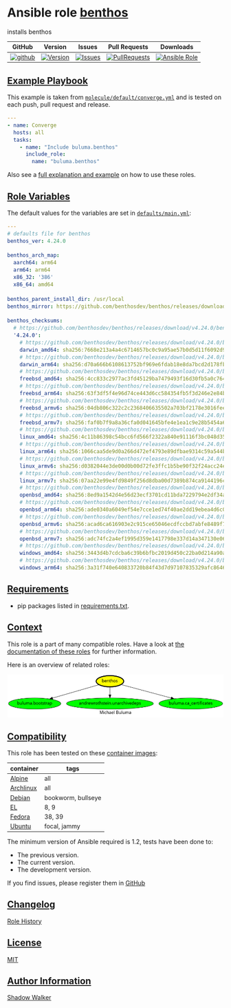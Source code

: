 # Ansible role [benthos](https://galaxy.ansible.com/ui/standalone/roles/buluma/benthos/documentation)

installs benthos

|GitHub|Version|Issues|Pull Requests|Downloads|
|------|-------|------|-------------|---------|
|[![github](https://github.com/buluma/ansible-role-benthos/actions/workflows/molecule.yml/badge.svg)](https://github.com/buluma/ansible-role-benthos/actions/workflows/molecule.yml)|[![Version](https://img.shields.io/github/release/buluma/ansible-role-benthos.svg)](https://github.com/buluma/ansible-role-benthos/releases/)|[![Issues](https://img.shields.io/github/issues/buluma/ansible-role-benthos.svg)](https://github.com/buluma/ansible-role-benthos/issues/)|[![PullRequests](https://img.shields.io/github/issues-pr-closed-raw/buluma/ansible-role-benthos.svg)](https://github.com/buluma/ansible-role-benthos/pulls/)|[![Ansible Role](https://img.shields.io/ansible/role/d/buluma/benthos)](https://galaxy.ansible.com/ui/standalone/roles/buluma/benthos/documentation)|

## [Example Playbook](#example-playbook)

This example is taken from [`molecule/default/converge.yml`](https://github.com/buluma/ansible-role-benthos/blob/master/molecule/default/converge.yml) and is tested on each push, pull request and release.

```yaml
---
- name: Converge
  hosts: all
  tasks:
    - name: "Include buluma.benthos"
      include_role:
        name: "buluma.benthos"
```

Also see a [full explanation and example](https://buluma.github.io/how-to-use-these-roles.html) on how to use these roles.

## [Role Variables](#role-variables)

The default values for the variables are set in [`defaults/main.yml`](https://github.com/buluma/ansible-role-benthos/blob/master/defaults/main.yml):

```yaml
---
# defaults file for benthos
benthos_ver: 4.24.0

benthos_arch_map:
  aarch64: arm64
  arm64: arm64
  x86_32: '386'
  x86_64: amd64

benthos_parent_install_dir: /usr/local
benthos_mirror: https://github.com/benthosdev/benthos/releases/download

benthos_checksums:
  # https://github.com/benthosdev/benthos/releases/download/v4.24.0/benthos_4.24.0_checksums.txt
  '4.24.0':
    # https://github.com/benthosdev/benthos/releases/download/v4.24.0/benthos_4.24.0_darwin_amd64.tar.gz
    darwin_amd64: sha256:7668e213a4a4c6714657bc0c9a95ae57b0d5d11f6092d9af1b4103109c3efe85
    # https://github.com/benthosdev/benthos/releases/download/v4.24.0/benthos_4.24.0_darwin_arm64.tar.gz
    darwin_arm64: sha256:d70a666b6108613752bf969e6fdab18e8da7bcd2d178fb7ef733a5df892af24f
    # https://github.com/benthosdev/benthos/releases/download/v4.24.0/benthos_4.24.0_freebsd_amd64.tar.gz
    freebsd_amd64: sha256:4cc833c2977ac3fd45129ba7479493f16d30fb5a0c764ee17e6bd0a7b3c6aca2
    # https://github.com/benthosdev/benthos/releases/download/v4.24.0/benthos_4.24.0_freebsd_arm64.tar.gz
    freebsd_arm64: sha256:63f3df5f4e96d74ce443d6cc584354fb5f3d246e2e84bfb5d69c2c3ad3c91973
    # https://github.com/benthosdev/benthos/releases/download/v4.24.0/benthos_4.24.0_freebsd_armv6.tar.gz
    freebsd_armv6: sha256:04db806c322c2c2368406635502a703bf2178e3016feeaf15cf874053498b94c
    # https://github.com/benthosdev/benthos/releases/download/v4.24.0/benthos_4.24.0_freebsd_armv7.tar.gz
    freebsd_armv7: sha256:faf0b7f9a8a36cfa0d041645bfe4e1ea1c9e28b5454a691367240fb0bb776112
    # https://github.com/benthosdev/benthos/releases/download/v4.24.0/benthos_4.24.0_linux_amd64.tar.gz
    linux_amd64: sha256:4c11b86398c54bcc6fd566f2322a840e91116f3bc048d3561bc9674f597e8828
    # https://github.com/benthosdev/benthos/releases/download/v4.24.0/benthos_4.24.0_linux_arm64.tar.gz
    linux_arm64: sha256:1066caa5de9d0a266d472ef4793e89dfbae9314c59a544b89c9229943c259d2d
    # https://github.com/benthosdev/benthos/releases/download/v4.24.0/benthos_4.24.0_linux_armv6.tar.gz
    linux_armv6: sha256:d0382044e3de00d0b00d72fe3ffc1b5be90f32f24acc24ed70c387c153d2aad9
    # https://github.com/benthosdev/benthos/releases/download/v4.24.0/benthos_4.24.0_linux_armv7.tar.gz
    linux_armv7: sha256:07aa22e99e4fd9849f256d8dba00d7389b874ca9144196c6c7b26cab8b59f0d5
    # https://github.com/benthosdev/benthos/releases/download/v4.24.0/benthos_4.24.0_openbsd_amd64.tar.gz
    openbsd_amd64: sha256:8ed9a1542d4e56d23ecf3701cd11bda7229794e2df34a5ac83fcfa3cca532217
    # https://github.com/benthosdev/benthos/releases/download/v4.24.0/benthos_4.24.0_openbsd_arm64.tar.gz
    openbsd_arm64: sha256:ade0340a6049ef54e7cce1ed74f40ae2dd19ebea4d6c041f987172110b592b7d
    # https://github.com/benthosdev/benthos/releases/download/v4.24.0/benthos_4.24.0_openbsd_armv6.tar.gz
    openbsd_armv6: sha256:acad6ca616903e2c915ce65046ecdfccbd7abfe8489f72d466d272876ce4e970
    # https://github.com/benthosdev/benthos/releases/download/v4.24.0/benthos_4.24.0_openbsd_armv7.tar.gz
    openbsd_armv7: sha256:adc74fc2a4ef1995d359e1417798e337d14a347130e06d8e3ebfe49bd11f36c6
    # https://github.com/benthosdev/benthos/releases/download/v4.24.0/benthos_4.24.0_windows_amd64.tar.gz
    windows_amd64: sha256:3443d4b7cdcba6c39b6bfbc2019d450c22ba0d214a90ac82266666013f2b5406
    # https://github.com/benthosdev/benthos/releases/download/v4.24.0/benthos_4.24.0_windows_arm64.tar.gz
    windows_arm64: sha256:3a31f740e640833720b84f43d7d97107835329afc8646076b89d13fd90e8d5ab
```

## [Requirements](#requirements)

- pip packages listed in [requirements.txt](https://github.com/buluma/ansible-role-benthos/blob/master/requirements.txt).


## [Context](#context)

This role is a part of many compatible roles. Have a look at [the documentation of these roles](https://buluma.github.io/) for further information.

Here is an overview of related roles:

![dependencies](https://raw.githubusercontent.com/buluma/ansible-role-benthos/png/requirements.png "Dependencies")

## [Compatibility](#compatibility)

This role has been tested on these [container images](https://hub.docker.com/u/buluma):

|container|tags|
|---------|----|
|[Alpine](https://hub.docker.com/repository/docker/buluma/alpine/general)|all|
|[Archlinux](https://hub.docker.com/repository/docker/buluma/archlinux/general)|all|
|[Debian](https://hub.docker.com/repository/docker/buluma/debian/general)|bookworm, bullseye|
|[EL](https://hub.docker.com/repository/docker/buluma/enterpriselinux/general)|8, 9|
|[Fedora](https://hub.docker.com/repository/docker/buluma/fedora/general)|38, 39|
|[Ubuntu](https://hub.docker.com/repository/docker/buluma/ubuntu/general)|focal, jammy|

The minimum version of Ansible required is 1.2, tests have been done to:

- The previous version.
- The current version.
- The development version.

If you find issues, please register them in [GitHub](https://github.com/buluma/ansible-role-benthos/issues)

## [Changelog](#changelog)

[Role History](https://github.com/buluma/ansible-role-benthos/blob/master/CHANGELOG.md)

## [License](#license)

[MIT](https://github.com/buluma/ansible-role-benthos/blob/master/LICENSE)

## [Author Information](#author-information)

[Shadow Walker](https://buluma.github.io/)


